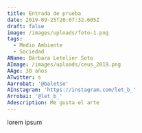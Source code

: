 ```yaml
---
title: Entrada de prueba
date: 2019-09-25T20:07:32.605Z
draft: false
image: /images/uploads/foto-1.png
tags:
  - Medio Ambiente
  - Sociedad
AName: Bárbara Letelier Soto
AImage: /images/uploads/ceus_2019.png
AAge: 30 años
ATwitter: s
Aarrobat: '@baletso'
AInstagram: 'https://instagram.com/let_b_'
Arrobai: '@let_b_'
Adescription: Me gusta el arte
---
```

lorem ipsum
